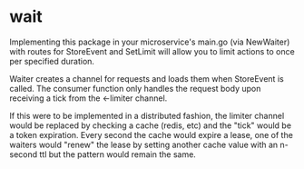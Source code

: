 # wait

Implementing this package in your microservice's main.go (via NewWaiter) with routes for StoreEvent and SetLimit will allow you to limit actions to once per specified duration.

Waiter creates a channel for requests and loads them when StoreEvent is called. The consumer function only handles the request body upon receiving a tick from the <-limiter channel.

If this were to be implemented in a distributed fashion, the limiter channel would be replaced by checking a cache (redis, etc) and the "tick" would be a token expiration. Every second the cache would expire a lease, one of the waiters would "renew" the lease by setting another cache value with an n-second ttl but the pattern would remain the same.
